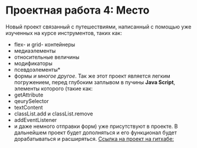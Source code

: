 # Проектная работа 4: Место

Новый проект связанный с путешествиями, написанный с помощью уже изученных на курсе инструментов, таких как: 
* flex- и grid- контейнеры 
* медиаэлементы 
* относительные величины 
* модификаторы 
* псевдоэлементы* 
* формы 
_и многое другое_. 
Так же этот проект является легким погружением, перед глубоким заплывом в пучины __Java Script__, элементы которого (такие как: 
* getAttribute 
* qeurySelector 
* textContent 
* classList.add и classList.remove 
* addEventListener 
* и даже немного отправки форм) уже присутствуют в проекте.
В дальнейшем проект будет дополняться и его функционал будет дорабатываться и расширяться.
[Ссылка на проект на гитхабе:](https://github.com/loki87by/mesto)